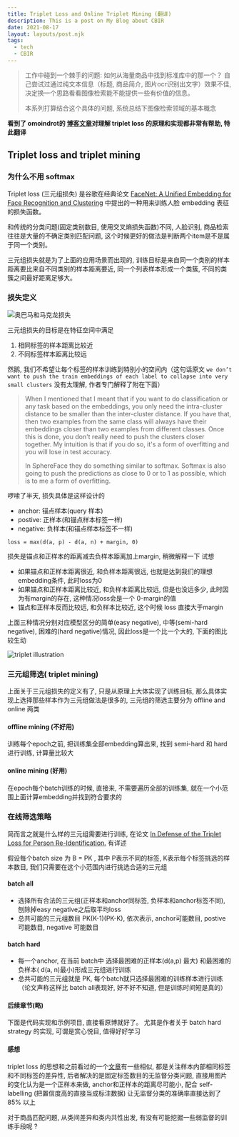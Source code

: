```yaml
---
title: Triplet Loss and Online Triplet Mining (翻译)
description: This is a post on My Blog about CBIR
date: 2021-08-17
layout: layouts/post.njk
tags:
  - tech
  - CBIR
---
```


> 工作中碰到一个棘手的问题: 如何从海量商品中找到标准库中的那一个？
自己尝试过通过纯文本信息（标题, 商品简介, 图片ocr识别出文字）效果不佳, 决定换一个思路看看图像检索能不能提供一些有价值的信息。
>
> 本系列打算结合这个具体的问题, 系统总结下图像检索领域的基本概念


**看到了 omoindrot的 [博客文章](https://omoindrot.github.io/triplet-loss)对理解 triplet loss 的原理和实现都非常有帮助, 特此翻译**

## Triplet loss and triplet mining

### 为什么不用 softmax

Triplet loss (三元组损失) 是谷歌在经典论文 [FaceNet: A Unified Embedding for Face Recognition and Clustering](https://arxiv.org/abs/1503.03832) 中提出的一种用来训练人脸 embedding 表征的损失函数。

和传统的分类问题(固定类别数目, 使用交叉熵损失函数)不同, 人脸识别, 商品检索往往是大量的不确定类别匹配问题, 这个时候更好的做法是判断两个item是不是属于同一个类别。

三元组损失就是为了上面的应用场景而出现的, 训练目标是来自同一个类别的样本距离要比来自不同类别的样本距离要近, 同一个列表样本形成一个类簇, 不同的类簇之间最好距离足够大。

### 损失定义

![奥巴马和马克龙损失](https://omoindrot.github.io/assets/triplet_loss/triplet_loss.png)

三元组损失的目标是在特征空间中满足

1. 相同标签的样本距离比较近
2. 不同标签样本距离比较远
  
然鹅, 我们不希望让每个标签的样本训练到特别小的空间内（这句话原文 `we don’t want to push the train embeddings of each label to collapse into very small clusters` 没有太理解, 作者专门解释了附在下面）

> When I mentioned that I meant that if you want to do classification or any task based on the embeddings, you only need the intra-cluster distance to be smaller than the inter-cluster distance. If you have that, then two examples from the same class will always have their embeddings closer than two examples from different classes.
Once this is done, you don't really need to push the clusters closer together. My intuition is that if you do so, it's a form of overfitting and you will lose in test accuracy.
> 
> In SphereFace they do something similar to softmax. Softmax is also going to push the predictions as close to 0 or to 1 as possible, which is to me a form of overfitting.

啰嗦了半天, 损失具体是这样设计的

- anchor: 锚点样本(query 样本)
- postive: 正样本(和锚点样本标签一样)
- negative: 负样本(和锚点样本标签不一样)

`loss = max(d(a, p) - d(a, n) + margin, 0)`

损失是锚点和正样本的距离减去负样本距离加上margin, 稍微解释一下
试想

- 如果锚点和正样本距离很近, 和负样本距离很远, 也就是达到我们的理想embedding条件, 此时loss为0
- 如果锚点和正样本距离比较近, 和负样本距离比较远, 但是也没远多少, 此时因为有margin的存在, 这种情况loss会是一个 0-margin的值
- 锚点和正样本反而比较远, 和负样本比较近, 这个时候 loss 直接大于margin
  
上面三种情况分别对应模型区分的简单(easy negative), 中等(semi-hard negative), 困难的(hard negative)情况, 因此loss是一个比一个大的, 下面的图比较生动

![triplet illustration](https://omoindrot.github.io/assets/triplet_loss/triplets.png)

### 三元组筛选( triplet mining)

上面关于三元组损失的定义有了, 只是从原理上大体实现了训练目标, 那么具体实现上选择那些样本作为三元组做法是很多的, 三元组的筛选主要分为 offline and online 两类

#### offline mining (不好用)

训练每个epoch之前, 把训练集全部embedding算出来, 找到 semi-hard 和 hard 进行训练, 计算量比较大

#### online mining (好用)

在epoch每个batch训练的时候, 直接来, 不需要遍历全部的训练集, 就在一个小范围上面计算embedding并找到符合要求的

### 在线筛选策略

简而言之就是什么样的三元组需要进行训练, 在论文 [ In Defense of the Triplet Loss for Person Re-Identification.](https://arxiv.org/abs/1703.07737) 有详述

假设每个batch size 为 B = PK ,  其中 P表示不同的标签, K表示每个标签挑选的样本数目, 我们只需要在这个小范围内进行挑选合适的三元组

#### batch all

- 选择所有合法的三元组(正样本和anchor同标签, 负样本和anchor标签不同), 刨除掉easy negative之后取平均loss
- 总共可能的三元组数目 PK(K-1)(PK-K), 依次表示, anchor可能数目, postive 可能数目, negative 可能数目

#### batch hard

- 每一个anchor, 在当前 batch中 选择最困难的正样本(d(a,p) 最大) 和最困难的负样本( d(a, n)最小)形成三元组进行训练
- 总共可能的三元组就是 PK, 每个batch就只选择最困难的训练样本进行训练（论文声称这样比 batch all表现好, 好不好不知道, 但是训练时间短是真的）

#### 后续章节(略)
下面是代码实现和示例项目, 直接看原博就好了。 尤其是作者关于 batch hard strategy 的实现, 可谓是赏心悦目, 值得好好学习

#### 感想

triplet loss 的思想和之前看过的一个[文章](https://github.com/wvangansbeke/Unsupervised-Classification)有一些相似, 都是关注样本内部相同标签和不同标签的差异性, 后者解决的是固定标签数目的无监督分类问题, 直接用图片的变化认为是一个正样本来做, anchor和正样本的距离尽可能小, 配合 self-labelling (把置信度高的直接当成标注数据) 让无监督分类的准确率直接达到了 85% 以上

对于商品匹配问题, 从类间差异和类内共性出发, 有没有可能挖掘一些弱监督的训练手段呢 ?
